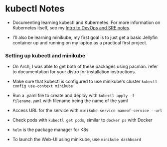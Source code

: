 kubectl Notes
=============

* Documenting learning kubectl and Kubernetes. For more information on Kubernetes itself, see my [Intro to DevOps and SRE notes](https://github.com/CiscoSteve42/Notes/blob/main/Linux/LFCA/IntrotoDevOps.md).

* I'll also be learning minikube, my first goal is to just get a basic Jellyfin container up and running on my laptop as a practical first project.

### Setting up kubectl and minikube

* On Arch, I was able to get both of these packages using pacman. refer to documentation for your distro for installation instructions.

* Make sure that kubectl is configured to use minikube's cluster `kubectl config use-context minikube`

* Run a .yaml file to create and deploy with `kubectl apply -f filename.yaml` with filename being the name of the yaml

* Access URL for the service with `minikube service nameof-service --url`

* Check pods with `kubectl get pods`, similar to `docker ps` with Docker

* `helm` is the package manager for K8s

* To launch the Web-UI using minikube, use `minikube dashboard` 
